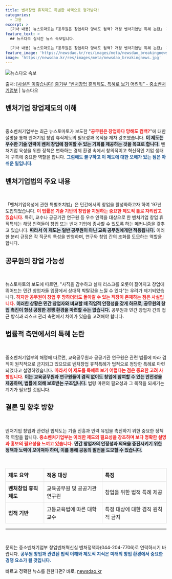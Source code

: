 ```yaml
---
title: 벤처창업 휴직제도 특별한 혜택으로 평가받다!
categories:
  - 고용
excerpt: >
  [기사 내용] 뉴스토마토는「공무원은 창업하다 망해도 컴백? 개정 벤처기업법 특혜 논란」 제하의 기사를 게재 …
feature_text: >
  ## 뉴스다오 실시간 뉴스 속보입니다.

  [기사 내용] 뉴스토마토는「공무원은 창업하다 망해도 컴백? 개정 벤처기업법 특혜 논란」 제하의 기사를 게재 …
feature_image: 'https://newsdao.kr/res/images/meta/newsdao_breakingnews.jpg'
image: 'https://newsdao.kr/res/images/meta/newsdao_breakingnews.jpg'
---
```


![뉴스다오 속보](https://newsdao.kr/res/images/meta/newsdao_breakingnews.jpg)

<p>출처: <a href="https://newsdao.kr/3346" rel="dofollow">[사실은 이렇습니다] 중기부 “벤처창업 휴직제도, 특혜로 보기 어려워” - 중소벤처기업부</a> | 뉴스다오</p>

<h2 data-ke-size="size26">벤처기업 창업제도의 이해</h2>

<p data-ke-size="size16">&nbsp;</p>

중소벤처기업부는 최근 뉴스토마토가 보도한 "<b><span style="color: #ee2323;">공무원은 창업하다 망해도 컴백?</span></b>"에 대한 설명을 통해 벤처기업 창업 휴직제도의 필요성과 목적을 재차 강조했습니다. <b><span style="background-color: #21538527;">이 제도는 우수한 기술 인력이 벤처 창업에 참여할 수 있는 기회를 제공하는 것을 목표로 합니다.</span></b> 벤처기업 육성을 위한 정책은 변화하는 경제 환경 속에서 창의적이고 혁신적인 기업 생태계 구축에 중요한 역할을 합니다. <b><span style="color: #1a5490;">그럼에도 불구하고 이 제도에 대한 오해가 있는 점은 아쉬운 일입니다.</span></b>

<h2 data-ke-size="size26">벤처기업법의 주요 내용</h2>

<p data-ke-size="size16">&nbsp;</p>

「벤처기업육성에 관한 특별조치법」은 민간에서의 창업을 활성화하고자 하여 '97년 도입되었습니다. <b><span style="color: #ee2323;">이 법률은 기술 기반의 창업을 지원하는 중요한 제도적 틀로 자리잡고 있습니다.</span></b> 특히, 교수나 공공기관 연구원 등 우수 인력을 대상으로 한 벤처기업 창업 휴직특례는 해당 인력들이 창업 또는 벤처 기업에 종사할 수 있도록 하는 메커니즘을 갖추고 있습니다. <b><span style="background-color: #21538527;">따라서 이 제도는 일반 공무원이 아닌 교육 공무원에게만 적용됩니다.</span></b> 이러한 분리 규정은 각 직군의 특성을 반영하며, 연구와 창업 간의 조화를 도모하는 역할을 합니다.

<h2 data-ke-size="size26">공무원의 창업 가능성</h2>

<p data-ke-size="size16">&nbsp;</p>

뉴스토마토의 보도에 따르면, "사직을 감수하고 실패 리스크를 오롯이 짊어지고 창업에 뛰어드는 민간 창업자들 입장에서 상대적 박탈감을 느낄 수 있다"는 우려가 제기되었습니다. <b><span style="color: #ee2323;">하지만 공무원이 창업 후 망하더라도 돌아갈 수 있는 직장이 존재하는 점은 사실입니다.</span></b> <b><span style="background-color: #21538527;">이러한 상황은 민간 창업자와 비교할 때 직업적 안정성을 갖게 하므로, 공무원의 창업 촉진이 항상 공정한 경쟁 환경을 마련할 수는 없습니다.</span></b> 공무원과 민간 창업자 간의 접근 방식과 리스크 관리 측면에서 차이가 있음을 고려해야 합니다.

<h2 data-ke-size="size26">법률적 측면에서의 특혜 논란</h2>

<p data-ke-size="size16">&nbsp;</p>

중소벤처기업부의 해명에 따르면, 교육공무원과 공공기관 연구원은 관련 법률에 따라 겸직이 원칙적으로 금지되고 있으므로 벤처창업 휴직특례가 법적으로 정당한 특례로 마련되었다고 설명하였습니다. <b><span style="color: #ee2323;">따라서 이 제도를 특혜로 보기 어렵다는 점은 중요한 고려 사항입니다.</span></b> <b><span style="background-color: #21538527;">이는 교육공무원과 연구원들이 겸직 없이도 창업에 참여할 수 있는 안전성을 제공하며, 법률에 의해 보호받는 구조입니다.</span></b> 법령 마련의 필요성과 그 목적을 되새기는 계기가 필요할 것입니다.

<h2 data-ke-size="size26">결론 및 향후 방향</h2>

<p data-ke-size="size16">&nbsp;</p>

벤처기업 창업과 관련된 법제도는 기술 진흥과 인력 유입을 촉진하기 위한 중요한 정책적 역할을 합니다. <b><span style="color: #ee2323;">중소벤처기업부는 이러한 제도의 필요성을 강조하며 보다 명확한 설명과 홍보의 필요성을 느끼고 있습니다.</span></b> <b><span style="background-color: #21538527;">민간 창업자의 안정성과 의욕을 증진시키기 위한 정책과 노력이 모아져야 하며, 이를 통해 공동의 발전을 도모할 수 있습니다.</span></b>

<p data-ke-size="size16">&nbsp;</p>

<table style="width: 100%; border-collapse: collapse;">
  <tr>
      <th style="border: 1px solid #ddd; padding: 8px; text-align: left;"><b>제도 요약</b></th>
      <th style="border: 1px solid #ddd; padding: 8px; text-align: left;"><b>적용 대상</b></th>
      <th style="border: 1px solid #ddd; padding: 8px; text-align: left;"><b>특징</b></th>
  </tr>
  <tr>
      <td style="border: 1px solid #ddd; padding: 8px;"><b>벤처창업 휴직 제도</b></td>
      <td style="border: 1px solid #ddd; padding: 8px;">교육공무원 및 공공기관 연구원</td>
      <td style="border: 1px solid #ddd; padding: 8px;">창업을 위한 법적 특례 제공</td>
  </tr>
  <tr>
      <td style="border: 1px solid #ddd; padding: 8px;"><b>법적 기반</b></td>
      <td style="border: 1px solid #ddd; padding: 8px;">고등교육법에 따른 대학 교수</td>
      <td style="border: 1px solid #ddd; padding: 8px;">특정 대상에 대한 겸직 원칙적 금지</td>
  </tr>
</table>

<hr style="border: 1px solid #ccc;"/>

<p data-ke-size="size16">&nbsp;</p>

문의는 중소벤처기업부 창업벤처혁신실 벤처정책과(044-204-7706)로 연락하시기 바랍니다. <b><span style="color: #1a5490;">공무원 창업과 관련된 법적 이해와 제도적 지식은 미래의 창업 환경에서 중요한 경쟁 요소가 될 것입니다.</span></b> 

빠르고 정확한 뉴스를 원한다면? 바로, <a href="https://newsdao.kr" rel="dofollow">newsdao.kr</a>


